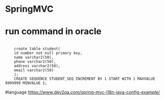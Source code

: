 # SpringMVC
# run command in oracle
<code>
    create table student(
    id number not null primary key,
    name varchar2(50),
    phone varchar2(50),
    address varchar2(50),
    email varchar2(50)
    );
    CREATE SEQUENCE STUDENT_SEQ INCREMENT BY 1 START WITH 1 MAXVALUE 9999999 MINVALUE 1;
</code>

#language
https://www.dev2qa.com/spring-mvc-i18n-java-config-example/
